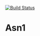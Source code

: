 [![Build Status](https://dev.azure.com/aprochwicz/Codemations.Asn1/_apis/build/status/codemations.Asn1?branchName=main)](https://dev.azure.com/aprochwicz/Codemations.Asn1/_build/latest?definitionId=3&branchName=main)

# Asn1